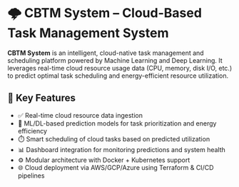 # 🌩️ CBTM System – Cloud-Based Task Management System

**CBTM System** is an intelligent, cloud-native task management and scheduling platform powered by Machine Learning and Deep Learning. It leverages real-time cloud resource usage data (CPU, memory, disk I/O, etc.) to predict optimal task scheduling and energy-efficient resource utilization.

## 🚀 Key Features

- ✅ Real-time cloud resource data ingestion
- 🧠 ML/DL-based prediction models for task prioritization and energy efficiency
- ⏱️ Smart scheduling of cloud tasks based on predicted utilization
- 📊 Dashboard integration for monitoring predictions and system health
- ⚙️ Modular architecture with Docker + Kubernetes support
- 🌐 Cloud deployment via AWS/GCP/Azure using Terraform & CI/CD pipelines
